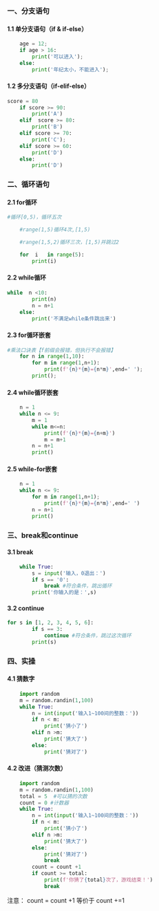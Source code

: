 ### 一、分支语句

#### 1.1 单分支语句（if & if-else）

```python
	age = 12;
	if age > 16:
		print('可以进入');
	else:
		print('年纪太小，不能进入');
```

#### 1.2 多分支语句（if-elif-else）

```python
score = 80 
	if score >= 90:
		print('A')
	elif  score >= 80:
		print('B')
	elif score >= 70:
		print('C');
	elif score >= 60:
		print('D')
	else:
		print('D')
```

### 二、循环语句

#### 2.1 for循环

```python
#循环[0,5)，循环五次

	#range(1,5)循环4次,[1,5)

	#range(1,5,2)循环三次，[1,5)并跳过2

	for  i   in range(5):		
		print(i)
```

#### 2.2 while循环

```python
while  n <10:
		print(n)
		n = n+1
	else:
		print('不满足while条件跳出来')
```

#### 2.3 for循环嵌套

```python
#乘法口诀表【f前缀会报错，但执行不会报错】
	for n in range(1,10):
		for m in range(1,n+1):
			print(f'{n}*{m}={n*m}',end=' ');
		print();
```

#### 2.4 while循环嵌套

```python
	n = 1
	while n <= 9:
		m = 1
		while m<=n:
			print(f'{n}*{m}={n+m}')
			m = m+1	
		n = n+1
		print()
```

#### 2.5 while-for嵌套

```python
	n = 1
	while n <= 9:
		for m in range(1,n+1);
			print(f'{n}*{m}={n*m}',end=' ')
		n = n+1
		print()
```

### 三、break和continue

#### 3.1 break

```python
	while True:
		s = input('输入，0退出：')
		if s == '0':
			break #符合条件，跳出循环
		print('你输入的是：',s)
```

#### 3.2 continue

```python
for s in [1, 2, 3, 4, 5, 6]:
    	if s == 3:
        	continue #符合条件，跳过这次循环
    	print(s)
```

### 四、实操

#### 4.1 猜数字

```python
	import random
	m = random.randin(1,100)
	while True:
		n = int(input('输入1~100间的整数：'))
		if n < m:
			print('猜小了')
		elif n >m:
			print('猜大了')
		else:
			print('猜对了')
```

#### 4.2 改进（猜测次数）

```python
	import random
	m = random.randin(1,100)
	total = 5  #可以猜的次数
	count = 0 #计数器
	while True:
		n = int(input('输入1~100间的整数：'))
		if n < m:
			print('猜小了')
		elif n >m:
			print('猜大了')
		else:
			print('猜对了')
			break
		count = count +1
		if count >= total:
			print(f'你猜了{total}次了，游戏结束！')
			break
```

注意：
count = count +1  等价于 count +=1
